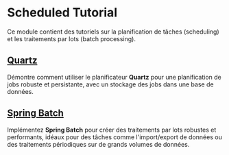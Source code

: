 # Scheduled Tutorial

Ce module contient des tutoriels sur la planification de tâches (scheduling) et les traitements par lots (batch processing).

## [Quartz](quartz-tutorial)
Démontre comment utiliser le planificateur **Quartz** pour une planification de jobs robuste et persistante, avec un stockage des jobs dans une base de données.

## [Spring Batch](spring-batch-tutorial)
Implémentez **Spring Batch** pour créer des traitements par lots robustes et performants, idéaux pour des tâches comme l'import/export de données ou des traitements périodiques sur de grands volumes de données.
